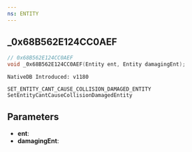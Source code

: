 ```yaml
---
ns: ENTITY
---
```

## _0x68B562E124CC0AEF

```c
// 0x68B562E124CC0AEF
void _0x68B562E124CC0AEF(Entity ent, Entity damagingEnt);
```

```
NativeDB Introduced: v1180
```

```
SET_ENTITY_CANT_CAUSE_COLLISION_DAMAGED_ENTITY
SetEntityCantCauseCollisionDamagedEntity
```

## Parameters
* **ent**:
* **damagingEnt**:
